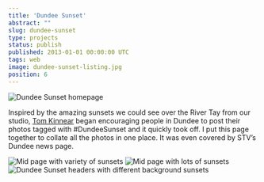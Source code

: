 ```yaml
---
title: 'Dundee Sunset'
abstract: ""
slug: dundee-sunset
type: projects
status: publish
published: 2013-01-01 00:00:00 UTC
tags: web
image: dundee-sunset-listing.jpg
position: 6
---
```


![Dundee Sunset
homepage](/images/main_11997655686_o.png)

Inspired by the amazing sunsets we could see over the River Tay from our
studio, [Tom Kinnear][1] began encouraging people in
Dundee to post their photos tagged with #DundeeSunset and it quickly
took off. I put this page together to collate all the photos in one
place. It was even covered by STV’s Dundee news page.

![Mid page with variety of
sunsets](/images/mid3_11997207923_o.png)
![Mid page with lots of
sunsets](/images/mid2_11997728986_o.png)
![Dundee Sunset headers with different background
sunsets](/images/headers_11997657046_o.png)



[1]: https://twitter.com/trkinnear
